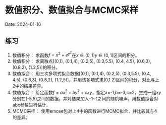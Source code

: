 # 数值积分、数值拟合与MCMC采样

Date: 2024-01-10

## 练习

1. 数值积分： 求函数$f=x^2+e^{y^2}$在$x\in(0,1) y\in (0,1)$区间的积分。
2. 数值积分： 求离散点[(0,1), (0.1,4), (0.2,5), (0.3,5.5), (0.4, 4.5), (0.6,3), (0.8,2), (1.2,5)]的积分。
3. 数值拟合： 用三次多项式拟合数据[(0,1), (0.1,4), (0.2,5), (0.3,5.5), (0.4, 4.5), (0.6,3), (0.8,2), (1.2,5)]，并用该多项式求(0,1.2)区间的积分，对比与上2中的结果差异。
4. 数值拟合： 给定函数$f=ax^2+by^2+cxy$，指定a=-1,b=-3,c=2，生成一组xy分别在(-5,5)之间的数据，并对结果加入-1~1之间的随机噪声。用数值拟合对abc参数进行估计。
5. MCMC采样： 使用emcee包对上4中的函数进行MCMC拟合，并比较其与4的差异。
